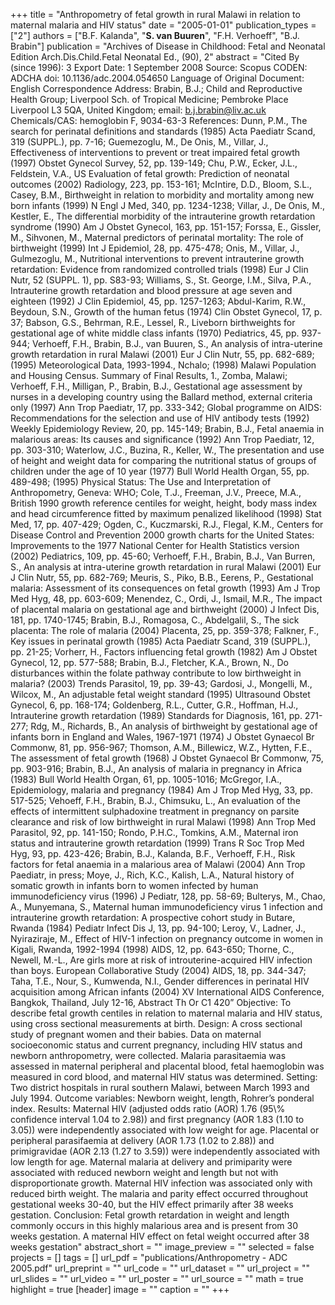 +++
title = "Anthropometry of fetal growth in rural Malawi in relation to maternal malaria and HIV status"
date = "2005-01-01"
publication_types = ["2"]
authors = ["B.F. Kalanda", "**S. van Buuren**", "F.H. Verhoeff", "B.J. Brabin"]
publication = "Archives of Disease in Childhood: Fetal and Neonatal Edition Arch.Dis.Child.Fetal Neonatal Ed., (90), 2"
abstract = "Cited By (since 1996): 3 Export Date: 1 September 2008 Source: Scopus CODEN: ADCHA doi: 10.1136/adc.2004.054650 Language of Original Document: English Correspondence Address: Brabin, B.J.; Child and Reproductive Health Group; Liverpool Sch. of Tropical Medicine; Pembroke Place Liverpool L3 5QA, United Kingdom; email: b.j.brabin@liv.ac.uk Chemicals/CAS: hemoglobin F, 9034-63-3 References: Dunn, P.M., The search for perinatal definitions and standards (1985) Acta Paediatr Scand, 319 (SUPPL.), pp. 7-16; Guemezoglu, M., De Onis, M., Villar, J., Effectiveness of interventions to prevent or treat impaired fetal growth (1997) Obstet Gynecol Survey, 52, pp. 139-149; Chu, P.W., Ecker, J.L., Feldstein, V.A., US Evaluation of fetal growth: Prediction of neonatal outcomes (2002) Radiology, 223, pp. 153-161; McIntire, D.D., Bloom, S.L., Casey, B.M., Birthweight in relation to morbidity and mortality among new born infants (1999) N Engl J Med, 340, pp. 1234-1238; Villar, J., De Onis, M., Kestler, E., The differential morbidity of the intrauterine growth retardation syndrome (1990) Am J Obstet Gynecol, 163, pp. 151-157; Forssa, E., Gissler, M., Sihvonen, M., Maternal predictors of perinatal mortality: The role of birthweight (1999) Int J Epidemiol, 28, pp. 475-478; Onis, M., Villar, J., Gulmezoglu, M., Nutritional interventions to prevent intrauterine growth retardation: Evidence from randomized controlled trials (1998) Eur J Clin Nutr, 52 (SUPPL. 1), pp. S83-93; Williams, S., St. George, I.M., Silva, P.A., Intrauterine growth retardation and blood pressure at age seven and eighteen (1992) J Clin Epidemiol, 45, pp. 1257-1263; Abdul-Karim, R.W., Beydoun, S.N., Growth of the human fetus (1974) Clin Obstet Gynecol, 17, p. 37; Babson, G.S., Behrman, R.E., Lessel, R., Liveborn birthweights for gestational age of white middle class infants (1970) Pediatrics, 45, pp. 937-944; Verhoeff, F.H., Brabin, B.J., van Buuren, S., An analysis of intra-uterine growth retardation in rural Malawi (2001) Eur J Clin Nutr, 55, pp. 682-689; (1995) Meteorological Data, 1993-1994., Nchalo; (1998) Malawi Population and Housing Census. Summary of Final Results, 1., Zomba, Malawi; Verhoeff, F.H., Milligan, P., Brabin, B.J., Gestational age assessment by nurses in a developing country using the Ballard method, external criteria only (1997) Ann Trop Paediatr, 17, pp. 333-342; Global programme on AIDS: Recommendations for the selection and use of HIV antibody tests (1992) Weekly Epidemiology Review, 20, pp. 145-149; Brabin, B.J., Fetal anaemia in malarious areas: Its causes and significance (1992) Ann Trop Paediatr, 12, pp. 303-310; Waterlow, J.C., Buzina, R., Keller, W., The presentation and use of height and weight data for comparing the nutritional status of groups of children under the age of 10 year (1977) Bull World Health Organ, 55, pp. 489-498; (1995) Physical Status: The Use and Interpretation of Anthropometry, Geneva: WHO; Cole, T.J., Freeman, J.V., Preece, M.A., British 1990 growth reference centiles for weight, height, body mass index and head circumference fitted by maximum penalized likelihood (1998) Stat Med, 17, pp. 407-429; Ogden, C., Kuczmarski, R.J., Flegal, K.M., Centers for Disease Control and Prevention 2000 growth charts for the United States: Improvements to the 1977 National Center for Health Statistics version (2002) Pediatrics, 109, pp. 45-60; Verhoeff, F.H., Brabin, B.J., Van Burren, S., An analysis at intra-uterine growth retardation in rural Malawi (2001) Eur J Clin Nutr, 55, pp. 682-769; Meuris, S., Piko, B.B., Eerens, P., Gestational malaria: Assessment of its consequences on fetal growth (1993) Am J Trop Med Hyg, 48, pp. 603-609; Menendez, C., Ordi, J., Ismail, M.R., The impact of placental malaria on gestational age and birthweight (2000) J Infect Dis, 181, pp. 1740-1745; Brabin, B.J., Romagosa, C., Abdelgalil, S., The sick placenta: The role of malaria (2004) Placenta, 25, pp. 359-378; Falkner, F., Key issues in perinatal growth (1985) Acta Paediatr Scand, 319 (SUPPL.), pp. 21-25; Vorherr, H., Factors influencing fetal growth (1982) Am J Obstet Gynecol, 12, pp. 577-588; Brabin, B.J., Fletcher, K.A., Brown, N., Do disturbances within the folate pathway contribute to low birthweight in malaria? (2003) Trends Parasitol, 19, pp. 39-43; Gardosi, J., Mongelli, M., Wilcox, M., An adjustable fetal weight standard (1995) Ultrasound Obstet Gynecol, 6, pp. 168-174; Goldenberg, R.L., Cutter, G.R., Hoffman, H.J., Intrauterine growth retardation (1989) Standards for Diagnosis, 161, pp. 271-277; Rdg, M., Richards, B., An analysis of birthweight by gestational age of infants born in England and Wales, 1967-1971 (1974) J Obstet Gynaecol Br Commonw, 81, pp. 956-967; Thomson, A.M., Billewicz, W.Z., Hytten, F.E., The assessment of fetal growth (1968) J Obstet Gynaecol Br Commonw, 75, pp. 903-916; Brabin, B.J., An analysis of malaria in pregnancy in Africa (1983) Bull World Health Organ, 61, pp. 1005-1016; McGregor, I.A., Epidemiology, malaria and pregnancy (1984) Am J Trop Med Hyg, 33, pp. 517-525; Vehoeff, F.H., Brabin, B.J., Chimsuku, L., An evaluation of the effects of intermittent sulphadoxine treatment in pregnancy on parsite clearance and risk of low birthweight in rural Malawi (1998) Ann Trop Med Parasitol, 92, pp. 141-150; Rondo, P.H.C., Tomkins, A.M., Maternal iron status and intrauterine growth retardation (1999) Trans R Soc Trop Med Hyg, 93, pp. 423-426; Brabin, B.J., Kalanda, B.F., Verhoeff, F.H., Risk factors for fetal anaemia in a malarious area of Malawi (2004) Ann Trop Paediatr, in press; Moye, J., Rich, K.C., Kalish, L.A., Natural history of somatic growth in infants born to women infected by human immunodeficiency virus (1996) J Pediatr, 128, pp. 58-69; Bulterys, M., Chao, A., Munyemana, S., Maternal human immunodeficiency virus 1 infection and intrauterine growth retardation: A prospective cohort study in Butare, Rwanda (1984) Pediatr Infect Dis J, 13, pp. 94-100; Leroy, V., Ladner, J., Nyiraziraje, M., Effect of HIV-1 infection on pregnancy outcome in women in Kigali, Rwanda, 1992-1994 (1998) AIDS, 12, pp. 643-650; Thorne, C., Newell, M.-L., Are girls more at risk of introuterine-acquired HIV infection than boys. European Collaborative Study (2004) AIDS, 18, pp. 344-347; Taha, T.E., Nour, S., Kumwenda, N.I., Gender differences in perinatal HIV acquisition among African infants (2004) XV International AIDS Conference, Bangkok, Thailand, July 12-16, Abstract Th Or C1 420” Objective: To describe fetal growth centiles in relation to maternal malaria and HIV status, using cross sectional measurements at birth. Design: A cross sectional study of pregnant women and their babies. Data on maternal socioeconomic status and current pregnancy, including HIV status and newborn anthropometry, were collected. Malaria parasitaemia was assessed in maternal peripheral and placental blood, fetal haemoglobin was measured in cord blood, and maternal HIV status was determined. Setting: Two district hospitals in rural southern Malawi, between March 1993 and July 1994. Outcome variables: Newborn weight, length, Rohrer’s ponderal index. Results: Maternal HIV (adjusted odds ratio (AOR) 1.76 (95\\% confidence interval 1.04 to 2.98)) and first pregnancy (AOR 1.83 (1.10 to 3.05)) were independently associated with low weight for age. Placental or peripheral parasifaemia at delivery (AOR 1.73 (1.02 to 2.88)) and primigravidae (AOR 2.13 (1.27 to 3.59)) were independently associated with low length for age. Maternal malaria at delivery and primiparity were associated with reduced newborn weight and length but not with disproportionate growth. Maternal HIV infection was associated only with reduced birth weight. The malaria and parity effect occurred throughout gestational weeks 30-40, but the HIV effect primarily after 38 weeks gestation. Conclusion: Fetal growth retardation in weight and length commonly occurs in this highly malarious area and is present from 30 weeks gestation. A maternal HIV effect on fetal weight occurred after 38 weeks gestation"
abstract_short = ""
image_preview = ""
selected = false
projects = []
tags = []
url_pdf = "publications/Anthropometry - ADC 2005.pdf"
url_preprint = ""
url_code = ""
url_dataset = ""
url_project = ""
url_slides = ""
url_video = ""
url_poster = ""
url_source = ""
math = true
highlight = true
[header]
image = ""
caption = ""
+++
